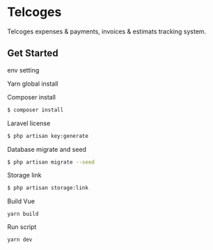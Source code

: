 # Telcoges
 Telcoges expenses & payments, invoices & estimats tracking system.
 
 ## Get Started
env setting

Yarn global install

Composer install
```sh
$ composer install
```

Laravel license
```sh
$ php artisan key:generate
```

Database migrate and seed
```sh
$ php artisan migrate --seed
```

Storage link
```sh
$ php artisan storage:link
```

Build Vue
```
yarn build
```

Run script
```
yarn dev
```
